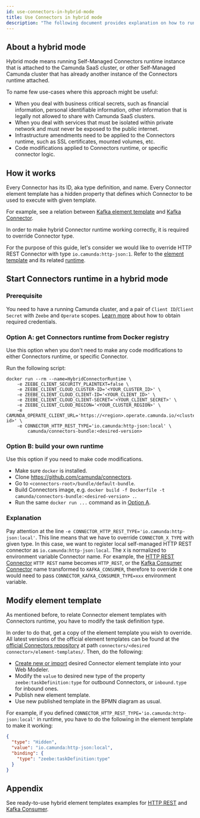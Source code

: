```yaml
---
id: use-connectors-in-hybrid-mode
title: Use Connectors in hybrid mode
description: "The following document provides explanation on how to run Connectors in hybrid mode."
---
```


## About a hybrid mode

Hybrid mode means running Self-Managed Connectors runtime instance that is attached to the Camunda SaaS cluster,
or other Self-Managed Camunda cluster that has already another instance of the Connectors runtime attached.

To name few use-cases where this approach might be useful:

- When you deal with business critical secrets, such as financial information, personal identifiable information, other information that is legally not allowed to share with Camunda SaaS clusters.
- When you deal with services that must be isolated within private network and must never be exposed to the public internet.
- Infrastructure amendments need to be applied to the Connectors runtime, such as SSL certificates, mounted volumes, etc.
- Code modifications applied to Connectors runtime, or specific connector logic.

## How it works

Every Connector has its ID, aka type definition, and name. Every Connector element template has a hidden property that
defines which Connector to be used to execute with given template.

For example, see a relation between [Kafka element template](https://github.com/camunda/connectors/blob/main/connectors/kafka/element-templates/kafka-inbound-connector.json#L39)
and [Kafka Connector](https://github.com/camunda/connectors/blob/main/connectors/kafka/src/main/java/io/camunda/connector/kafka/inbound/KafkaExecutable.java#L20).

In order to make hybrid Connector runtime working correctly, it is required to override Connector type.

For the purpose of this guide, let's consider we would like to override HTTP REST Connector with type `io.camunda:http-json:1`.
Refer to the [element template](https://github.com/camunda/connectors/blob/main/connectors/http/rest/element-templates/http-json-connector.json#L50) and its related [runtime](https://github.com/camunda/connectors/blob/main/connectors/http/rest/src/main/java/io/camunda/connector/http/rest/HttpJsonFunction.java#L43).

## Start Connectors runtime in a hybrid mode

### Prerequisite

You need to have a running Camunda cluster, and a pair of `Client ID`/`Client Secret` with `Zeebe` and `Operate` scopes.
[Learn more](../components/console/manage-clusters/manage-api-clients/) about how to obtain required credentials.

### Option A: get Connectors runtime from Docker registry

Use this option when you don't need to make any code modifications to either Connectors runtime, or specific Connector.

Run the following script:

```shell
docker run --rm --name=HybridConnectorRuntime \
    -e ZEEBE_CLIENT_SECURITY_PLAINTEXT=false \
    -e ZEEBE_CLIENT_CLOUD_CLUSTER-ID='<YOUR_CLUSTER_ID>' \
    -e ZEEBE_CLIENT_CLOUD_CLIENT-ID='<YOUR_CLIENT_ID>' \
    -e ZEEBE_CLIENT_CLOUD_CLIENT-SECRET='<YOUR_CLIENT_SECRET>' \
    -e ZEEBE_CLIENT_CLOUD_REGION='<YOUR_CLUSTER_REGION>' \
    -e CAMUNDA_OPERATE_CLIENT_URL='https://<region>.operate.camunda.io/<cluster-id>' \
    -e CONNECTOR_HTTP_REST_TYPE='io.camunda:http-json:local' \
        camunda/connectors-bundle:<desired-version>
```

### Option B: build your own runtime

Use this option if you need to make code modifications.

- Make sure `docker` is installed.
- Clone https://github.com/camunda/connectors.
- Go to `<connectors-root>/bundle/default-bundle`.
- Build Connectors image, e.g. `docker build -f Dockerfile -t camunda/connectors-bundle:<desired-version> .`.
- Run the same `docker run ...` command as in [Option A](#option-a-get-connectors-runtime-from-docker-registry).

### Explanation

Pay attention at the line `-e CONNECTOR_HTTP_REST_TYPE='io.camunda:http-json:local'`. This line means that we have to override
`CONNECTOR_X_TYPE` with given type. In this case, we want to register local self-managed HTTP REST connector as `io.camunda:http-json:local`.
The `X` is normalized to environment variable Connector name. For example, the [HTTP REST Connector](https://github.com/camunda/connectors/blob/main/connectors/http/rest/src/main/java/io/camunda/connector/http/rest/HttpJsonFunction.java#L33)
`HTTP REST` name becomes `HTTP_REST`, or the [Kafka Consumer Connector](https://github.com/camunda/connectors/blob/main/connectors/kafka/src/main/java/io/camunda/connector/kafka/inbound/KafkaExecutable.java#L20) name
transformed to `KAFKA_CONSUMER`, therefore to override it one would need to pass `CONNECTOR_KAFKA_CONSUMER_TYPE=xxx` environment variable.

## Modify element template

As mentioned before, to relate Connector element templates with Connectors runtime, you have to modify the task definition type.

In order to do that, get a copy of the element template you wish to override. All latest versions of the official element
templates can be found at the [official Connectors repository](https://github.com/camunda/connectors) at path `connectors/<desired connector>/element-templates/`.
Then, do the following:

- [Create new or import](../components/connectors/manage-connector-templates/) desired Connector element template into your Web Modeler.
- Modify the `value` to desired new type of the property `zeebe:taskDefinition:type` for outbound Connectors, or `inbound.type` for inbound ones.
- Publish new element template.
- Use new published template in the BPMN diagram as usual.

For example, if you defined `CONNECTOR_HTTP_REST_TYPE='io.camunda:http-json:local'` in runtime, you have to do the following in the
element template to make it working:

```json
{
  "type": "Hidden",
  "value": "io.camunda:http-json:local",
  "binding": {
    "type": "zeebe:taskDefinition:type"
  }
}
```

## Appendix

See ready-to-use hybrid element templates examples for [HTTP REST](https://github.com/camunda/connectors/blob/main/connectors/http/rest/element-templates/http-json-connector-hybrid.json) and [Kafka Consumer](https://github.com/camunda/connectors/blob/main/connectors/kafka/element-templates/kafka-inbound-connector-hybrid.json).
